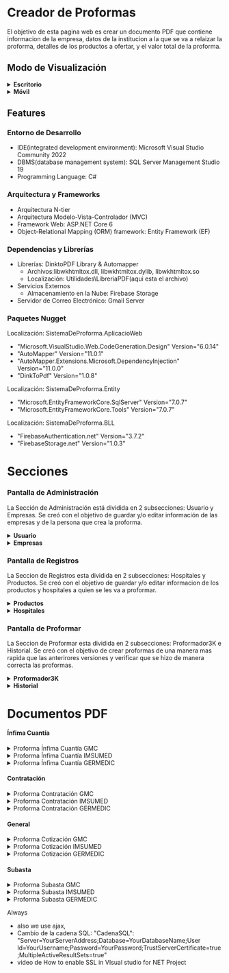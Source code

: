 # Creador de Proformas

El objetivo de esta pagina web es crear un documento PDF que contiene informacion de la empresa, datos de la institucion a la que se va a relaizar la proforma, detalles de los productos a ofertar, y el valor total de la proforma. 


## Modo de Visualización


<details>
<summary><strong>Escritorio</strong></summary>

![1 - Pantalla de Inicio](https://github.com/freddmo/Proformador-3.0/assets/70821494/7707e7da-e04b-4b7d-af1e-210e7306eeef)
</details>

<details>
<summary><strong>Móvil</strong></summary>

![15 - Movil Pantalla de Inicio con barra de opciones](https://github.com/freddmo/Proformador-3.0/assets/70821494/3dcc0191-1f51-4872-b92d-8a10ab0fe4bd)
</details>

## Features

### Entorno de Desarrollo

- IDE(integrated development environment): Microsoft Visual Studio Community 2022
- DBMS(database management system): SQL Server Management Studio 19
- Programming Language: C#
### Arquitectura y Frameworks
-   Arquitectura N-tier
-   Arquitectura Modelo-Vista-Controlador (MVC)
-   Framework Web: ASP.NET Core 6
- Object-Relational Mapping (ORM) framework: Entity Framework (EF)
### Dependencias y Librerías
-   Librerías: DinktoPDF Library & Automapper
      -   Archivos:libwkhtmltox.dll, libwkhtmltox.dylib, libwkhtmltox.so
      -   Localización: Utilidades\LibreriaPDF\(aqui esta el archivo)
-   Servicios Externos
      -   Almacenamiento en la Nube: Firebase Storage
-   Servidor de Correo Electrónico: Gmail Server

### Paquetes Nugget
Localización: SistemaDeProforma.AplicacioWeb
   - "Microsoft.VisualStudio.Web.CodeGeneration.Design" Version="6.0.14"
   - "AutoMapper" Version="11.0.1"
   - "AutoMapper.Extensions.Microsoft.DependencyInjection" Version="11.0.0"
   - "DinkToPdf" Version="1.0.8"

Localización: SistemaDeProforma.Entity  
   - "Microsoft.EntityFrameworkCore.SqlServer" Version="7.0.7" 
   - "Microsoft.EntityFrameworkCore.Tools" Version="7.0.7"

Localización: SistemaDeProforma.BLL 
   - "FirebaseAuthentication.net" Version="3.7.2"
   - "FirebaseStorage.net" Version="1.0.3"
     
# Secciones

### Pantalla de Administración

La Sección de Administración está dividida en 2 subsecciones: Usuario y Empresas. Se creó con el objetivo de guardar y/o editar información de las empresas y de la persona que crea la proforma.

<details>
<summary><strong>Usuario</strong></summary>

Esta subsección contiene la lista de usuarios creados.
Solo el usuario con rol de administrador tiene acceso a la lista de usuarios. Él tiene la capacidad de añadir o quitar roles a un empleado y, consecuentemente, permitir o denegar su acceso a la página web.

- Version Escritorio

   ![5 - Pantalla Usuario](https://github.com/freddmo/Proformador-3.0/assets/70821494/41a5a909-5159-4127-a1ea-fa5b8300a8a1)

- Version Móvil

    --Insertar aquí imagen #20 y #25 --
</details>

<details>
<summary><strong>Empresas</strong></summary>

Esta subsección contiene información de las 3 empresas: GMC, IMSUMED, GERMEDIC. La información de cada empresa será usada en las proformas creadas.

- Version Escritorio

    ![6 - Pantalla Empresas](https://github.com/freddmo/Proformador-3.0/assets/70821494/e07269a2-3026-4254-af64-1590725bc618)

- Version Móvil

    --Crear una imagen --
</details>


### Pantalla de Registros
La Seccion de Registros esta dividida en 2 subsecciones: Hospitales y Productos. Se creó con el objetivo de guardar y/o editar informacion de los productos y hospitales a quien se les va a proformar.

<details>
<summary><strong>Productos</strong></summary>
    
Esta subseccion contiene la lista de productos creados.

Cada regitro de un producto contiene:
Nombre del medicamento
Forma Farmaceutica
Concentracion
Presentación
CUM: Se obtiene buscando en google "Ficha tecnica medicamento"
CPC: Se obtiene en la proforma o en google "CPC medicamentos"
IVA: A menos que se indique, siempre se pone cero.

- Version Escritorio

    ![8 - Pantalla Medicamentos](https://github.com/freddmo/Proformador-3.0/assets/70821494/87eba827-01b4-4c3f-89e6-113eced9865d)
    ![13 - Registro de producto](https://github.com/freddmo/Proformador-3.0/assets/70821494/b21bfd49-5bf1-428e-8881-314061f565ec)
  
- Version Móvil

    ![21 - movil pantalla productos](https://github.com/freddmo/Proformador-3.0/assets/70821494/53f8d7c3-1da3-4ed0-98c9-2e08d651d8ca)
    ![27 - movil registro de productos](https://github.com/freddmo/Proformador-3.0/assets/70821494/1eda2074-bc63-498f-880c-94a5dd07a67f)
</details>

<details>
<summary><strong>Hospitales</strong></summary>
Esta subseccion contiene la lista de hospitales registrados. 

Cada registro contiene:
RUC
Razon Social(Hospital)
Dirección
Canton

- Version Escritorio

    ![7 - Pantalla Hospitales](https://github.com/freddmo/Proformador-3.0/assets/70821494/bcc32ae7-df03-4a9d-a364-a8c8d3ee257c)
    ![12 - Registro de Hospital](https://github.com/freddmo/Proformador-3.0/assets/70821494/e0fd78c5-fb3c-4ec7-8578-16eb32f2d9a6)


- Version Móvil

    ![22 - movil pantalla hospitales](https://github.com/freddmo/Proformador-3.0/assets/70821494/a6257c9b-384d-446a-a06f-4a65e41eb7cc)
bd2-8623-6e196baf8617)
    ![26 - movil registro de hospital](https://github.com/freddmo/Proformador-3.0/assets/70821494/ce185d4f-0864-4174-974e-412e1d6aef41)

</details>

### Pantalla de Proformar
La Seccion de Proformar esta dividida en 2 subsecciones: Proformador3K e Historial. Se creó con el objetivo de crear proformas de una manera mas rapida que las anterirores versiones y verificar que se hizo de manera correcta las proformas.

<details>
<summary><strong>Proformador3K</strong></summary>
Esta subseccion se ayuda de los hospitales y productos ya registrados. Incluye un boton para rellenar la tabla y otras entradas de texto.


- Version Escritorio

    --Insertar aqui video --

- Version Móvil

    --Insertar aqui video --
</details>

<details>
<summary><strong>Historial</strong></summary>
Esta subseccion contiene las proformas creadas. Los filtros para buscar proformas son: Empresas, Hospitales, Fechas, numero de infima cuantia y proforma.  


- Version Escritorio

    --Insertar aqui video --

- Version Móvil

    --Insertar aqui video --
</details>

# Documentos PDF

#### Ínfima Cuantía
<details>
  <summary>Proforma Ínfima Cuantía GMC</summary>
   
  ![IC GMC](https://github.com/freddmo/Proformador-3.0/assets/70821494/9fee3e53-5403-4d70-a1e5-0e4f6609c0a4)
</details>




<details>
  <summary>Proforma Ínfima Cuantía IMSUMED</summary>
   
  ![IC IMSUMED](https://github.com/freddmo/Proformador-3.0/assets/70821494/6d3838b3-2205-4d76-b280-c19aaf8be703)
</details>

<details>
  <summary>Proforma Ínfima Cuantía GERMEDIC</summary>
   
  ![IC GERMEDIC](https://github.com/freddmo/Proformador-3.0/assets/70821494/a0279bc8-83b7-4a56-9bbb-1a058f0a992f)
</details>

#### Contratación
<details>
  <summary>Proforma Contratación GMC</summary>
  
   ![Contratacion GMC](https://github.com/freddmo/Proformador-3.0/assets/70821494/9d3784fc-ba76-43f0-9af0-ea01821b19df)
</details>

<details>
  <summary>Proforma Contratación IMSUMED</summary>
  
   ![Contratacion IMSUMED](https://github.com/freddmo/Proformador-3.0/assets/70821494/ed1f1fe2-8f0a-4ec4-82a3-c27633150005)
</details>

<details>
  <summary>Proforma Contratación GERMEDIC</summary>
  
  ![COntratacion GERMEDIC](https://github.com/freddmo/Proformador-3.0/assets/70821494/92e7fe20-d168-454a-8f1a-d00bd938398c)

</details>

#### General
<details>
  <summary>Proforma Cotización GMC</summary>
   
  ![Cotizacion GMC](https://github.com/freddmo/Proformador-3.0/assets/70821494/5e54cc18-7f62-40ff-bc53-a3aae1815ade)
   
</details>

<details>
  <summary>Proforma Cotización IMSUMED</summary>
 
   ![Cotizacion IMSUMED](https://github.com/freddmo/Proformador-3.0/assets/70821494/c0ee99fc-ff66-49e0-9758-5e04334afa00)
</details>

<details>
  <summary>Proforma Cotización GERMEDIC</summary>

![Cotizacion GERMEDIC](https://github.com/freddmo/Proformador-3.0/assets/70821494/4e715772-57ac-4fa6-988b-52ee3a31a909)

</details>

#### Subasta
<details>
  <summary>Proforma Subasta GMC</summary>
  
   ![Subasta GMC](https://github.com/freddmo/Proformador-3.0/assets/70821494/000122ee-deff-414f-ae0b-7588c5f5b7d0)
</details>

<details>
  <summary>Proforma Subasta IMSUMED</summary>
  
   ![Subasta IMSUMED](https://github.com/freddmo/Proformador-3.0/assets/70821494/f631f4ae-8ad8-4444-a781-b93c32105a60)
</details>

<details>
  <summary>Proforma Subasta GERMEDIC</summary>
  
   ![Subasta GERMEDIC](https://github.com/freddmo/Proformador-3.0/assets/70821494/8526c8d1-41c3-4b22-a8fd-4d343be80836)
    
</details>







   <CopyToOutputDirectory>Always</CopyToOutputDirectory>
 </None>
- also we use ajax,
- Cambio de la cadena SQL: "CadenaSQL": "Server=YourServerAddress;Database=YourDatabaseName;User Id=YourUsername;Password=YourPassword;TrustServerCertificate=true;MultipleActiveResultSets=true"
- video de How to enable SSL in VIsual studio for NET Project
